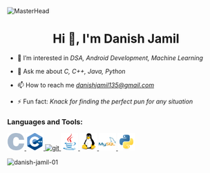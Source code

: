 <img align="center" alt="MasterHead" width="1000" height="400" src="https://i.pinimg.com/originals/57/21/61/5721612fc05e9d1604c1dcda922798e3.gif">
<!--<img align="center" alt="MasterHead" width="1000" height="400" src="https://64.media.tumblr.com/54f4fe3c7c2d7c1b8a6b68eb9b62338f/tumblr_phbq2fElHS1ut1d6co1_540.gif">-->
<h1 align="center">Hi 👋, I'm Danish Jamil</h1>
<!-- <img align="right" alt="Coding" width="400" src="https://i.pinimg.com/originals/57/21/61/5721612fc05e9d1604c1dcda922798e3.gif"> -->


- 🌱 I’m interested in *DSA, Android Development, Machine Learning*

- 💬 Ask me about *C, C++, Java, Python*

- 📫 How to reach me *danishjamil135@gmail.com*

- ⚡ Fun fact: *Knack for finding the perfect pun for any situation*

<p align="left">
</p>

<h3 align="left">Languages and Tools:</h3>
<p align="left"> <a href="https://www.cprogramming.com/" target="_blank" rel="noreferrer"> <img src="https://raw.githubusercontent.com/devicons/devicon/master/icons/c/c-original.svg" alt="c" width="40" height="40"/> </a> <a href="https://www.w3schools.com/cpp/" target="_blank" rel="noreferrer"> <img src="https://raw.githubusercontent.com/devicons/devicon/master/icons/cplusplus/cplusplus-original.svg" alt="cplusplus" width="40" height="40"/> </a> <a href="https://git-scm.com/" target="_blank" rel="noreferrer"> <img src="https://www.vectorlogo.zone/logos/git-scm/git-scm-icon.svg" alt="git" width="40" height="40"/> </a> <a href="https://www.java.com" target="_blank" rel="noreferrer"> <img src="https://raw.githubusercontent.com/devicons/devicon/master/icons/java/java-original.svg" alt="java" width="40" height="40"/> </a> <a href="https://www.linux.org/" target="_blank" rel="noreferrer"> <img src="https://raw.githubusercontent.com/devicons/devicon/master/icons/linux/linux-original.svg" alt="linux" width="40" height="40"/> </a> <a href="https://www.mysql.com/" target="_blank" rel="noreferrer"> <img src="https://raw.githubusercontent.com/devicons/devicon/master/icons/mysql/mysql-original-wordmark.svg" alt="mysql" width="40" height="40"/> </a> <a href="https://www.python.org" target="_blank" rel="noreferrer"> <img src="https://raw.githubusercontent.com/devicons/devicon/master/icons/python/python-original.svg" alt="python" width="40" height="40"/> </a> </p>

<p><img align="center" src="https://github-readme-stats.vercel.app/api/top-langs?username=danish-jamil-01&show_icons=true&locale=en&layout=compact" alt="danish-jamil-01" /></p>
